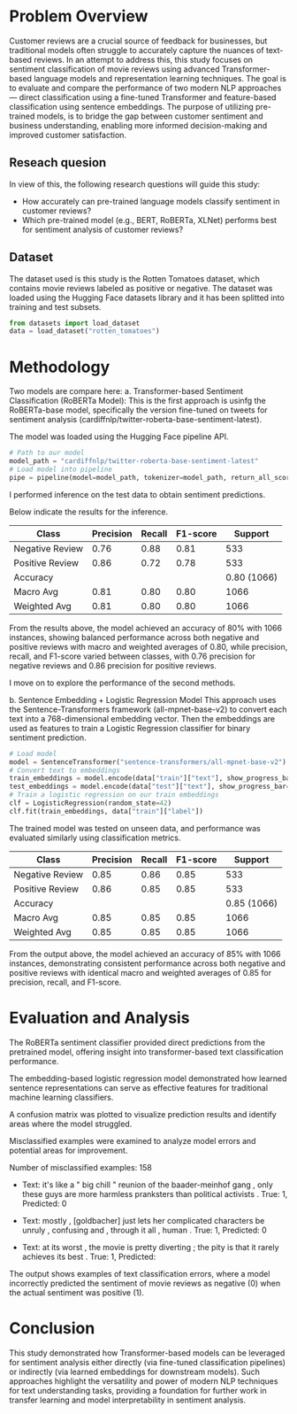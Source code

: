 # Problem Overview

Customer reviews are a crucial source of feedback for businesses, but traditional models often struggle to accurately capture the nuances of text-based reviews. In an attempt to address this, this study focuses on sentiment classification of movie reviews using advanced Transformer-based language models and representation learning techniques. The goal is to evaluate and compare the performance of two modern NLP approaches — direct classification using a fine-tuned Transformer and feature-based classification using sentence embeddings. The purpose of utilizing pre-trained models, is to bridge the gap between customer sentiment and business understanding, enabling more informed decision-making and improved customer satisfaction.

## Reseach quesion

In view of this, the following research questions will guide this study:

- How accurately can pre-trained language models classify sentiment in customer reviews?
- Which pre-trained model (e.g., BERT, RoBERTa, XLNet) performs best for sentiment analysis of customer reviews?

## Dataset

The dataset used is this study is the Rotten Tomatoes dataset, which contains movie reviews labeled as positive or negative. The dataset was loaded using the Hugging Face datasets library and it has been splitted into training and test subsets.


```python
from datasets import load_dataset
data = load_dataset("rotten_tomatoes")
```


# Methodology

Two models are compare here:
a. Transformer-based Sentiment Classification (RoBERTa Model): This is the first approach is usinfg the RoBERTa-base model, specifically the version fine-tuned on tweets for sentiment analysis (cardiffnlp/twitter-roberta-base-sentiment-latest).

The model was loaded using the Hugging Face pipeline API.

```python
# Path to our model
model_path = "cardiffnlp/twitter-roberta-base-sentiment-latest"
# Load model into pipeline
pipe = pipeline(model=model_path, tokenizer=model_path, return_all_scores=True)
```

I performed inference on the test data to obtain sentiment predictions.

Below indicate the results for the inference. 

| Class | Precision | Recall | F1-score | Support |
| --- | --- | --- | --- | --- |
| Negative Review | 0.76 | 0.88 | 0.81 | 533 |
| Positive Review | 0.86 | 0.72 | 0.78 | 533 |
| Accuracy |  |  |  | 0.80 (1066) |
| Macro Avg | 0.81 | 0.80 | 0.80 | 1066 |
| Weighted Avg | 0.81 | 0.80|0.80|1066|

From the results above, the model achieved an accuracy of 80% with 1066 instances, showing balanced performance across both negative and positive reviews with macro and weighted averages of 0.80, while precision, recall, and F1-score varied between classes, with 0.76 precision for negative reviews and 0.86 precision for positive reviews.

I move on to explore the performance of the second methods.

b. Sentence Embedding + Logistic Regression Model
This approach uses the Sentence-Transformers framework (all-mpnet-base-v2) to convert each text into a 768-dimensional embedding vector. Then the embeddings are used as features to train a Logistic Regression classifier for binary sentiment prediction.

```python
# Load model
model = SentenceTransformer("sentence-transformers/all-mpnet-base-v2")
# Convert text to embeddings
train_embeddings = model.encode(data["train"]["text"], show_progress_bar=True)
test_embeddings = model.encode(data["test"]["text"], show_progress_bar=True)
# Train a logistic regression on our train embeddings
clf = LogisticRegression(random_state=42)
clf.fit(train_embeddings, data["train"]["label"])
```

The trained model was tested on unseen data, and performance was evaluated similarly using classification metrics.

| Class | Precision | Recall | F1-score | Support |
| --- | --- | --- | --- | --- |
| Negative Review | 0.85 | 0.86 | 0.85 | 533 |
| Positive Review | 0.86 | 0.85 | 0.85 | 533 |
| Accuracy |  |  |  | 0.85 (1066) |
| Macro Avg | 0.85 | 0.85 | 0.85 | 1066 |
| Weighted Avg | 0.85 | 0.85 | 0.85 | 1066 |

From the output above, the model achieved an accuracy of 85% with 1066 instances, demonstrating consistent performance across both negative and positive reviews with identical macro and weighted averages of 0.85 for precision, recall, and F1-score.



# Evaluation and Analysis

The RoBERTa sentiment classifier provided direct predictions from the pretrained model, offering insight into transformer-based text classification performance.

The embedding-based logistic regression model demonstrated how learned sentence representations can serve as effective features for traditional machine learning classifiers.

A confusion matrix was plotted to visualize prediction results and identify areas where the model struggled.

Misclassified examples were examined to analyze model errors and potential areas for improvement.

Number of misclassified examples: 158
- Text: it's like a " big chill " reunion of the baader-meinhof gang , only these guys are more harmless pranksters than political activists .
True: 1, Predicted: 0

- Text: mostly , [goldbacher] just lets her complicated characters be unruly , confusing and , through it all , human .
True: 1, Predicted: 0

- Text: at its worst , the movie is pretty diverting ; the pity is that it rarely achieves its best .
True: 1, Predicted:

The output shows examples of text classification errors, where a model incorrectly predicted the sentiment of movie reviews as negative (0) when the actual sentiment was positive (1).



# Conclusion

This study demonstrated how Transformer-based models can be leveraged for sentiment analysis either directly (via fine-tuned classification pipelines) or indirectly (via learned embeddings for downstream models). Such approaches highlight the versatility and power of modern NLP techniques for text understanding tasks, providing a foundation for further work in transfer learning and model interpretability in sentiment analysis.
